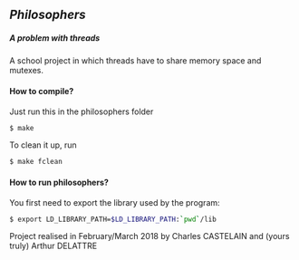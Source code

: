 ## _Philosophers_
##### _A problem with threads_

A school project in which threads have to share memory space and mutexes.

#### How to compile?
Just run this in the philosophers folder
```sh
$ make
```

To clean it up, run
```sh
$ make fclean
```

#### How to run philosophers?

You first need to export the library used by the program:
```sh
$ export LD_LIBRARY_PATH=$LD_LIBRARY_PATH:`pwd`/lib
```

Project realised in February/March 2018 by Charles CASTELAIN and (yours truly) Arthur DELATTRE